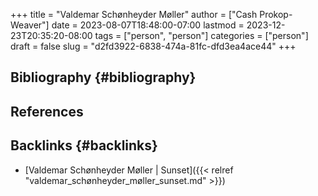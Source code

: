 +++
title = "Valdemar Schønheyder Møller"
author = ["Cash Prokop-Weaver"]
date = 2023-08-07T18:48:00-07:00
lastmod = 2023-12-23T20:35:20-08:00
tags = ["person", "person"]
categories = ["person"]
draft = false
slug = "d2fd3922-6838-474a-81fc-dfd3ea4ace44"
+++

## Bibliography {#bibliography}

## References

<style>.csl-entry{text-indent: -1.5em; margin-left: 1.5em;}</style><div class="csl-bib-body">
</div>



## Backlinks {#backlinks}

-   [Valdemar Schønheyder Møller | Sunset]({{< relref "valdemar_schønheyder_møller_sunset.md" >}})
